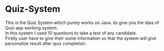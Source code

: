 # Quiz-System

This is the Quiz System which purely works on Java. its give you the idea of Quiz app working system. <br>
In this system I used 10 questions to take a test of any candidate. <br>
Firstly user have to give their some information so that the system will give personalize result after quiz completion. <br>
<br>

